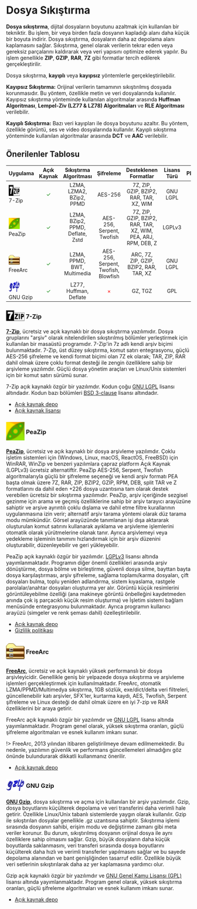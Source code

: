 <!-- NOTLAR
 - Bu kategoride lokal ve bulut tabanlı uygulamalar ayrı ayrı eklenebilir- tek bir tabloda belirtilebilir ancak lokal ve bulut tabanlı uygulamaların farkı anlatılmalıdır.
 - Tablo eklemeyi unutmayın
 - Uygun görseller eklemeyi unutmayın.
 - İçerik kuralları ve ekleme yapmak sayfalarını ziyaret edebilirsiniz -->

# Dosya Sıkıştırma

**Dosya sıkıştırma**, dijital dosyaların boyutunu azaltmak için kullanılan bir tekniktir. Bu işlem, bir veya birden fazla dosyanın kapladığı alanı daha küçük bir boyuta indirir. Dosya sıkıştırma, dosyaların daha az depolama alanı kaplamasını sağlar. Sıkıştırma, genel olarak verilerin tekrar eden veya gereksiz parçalarını kaldırarak veya veri yapısını optimize ederek yapılır. Bu işlem genellikle **ZIP**, **GZIP**, **RAR**, **7Z** gibi formatlar tercih edilerek gerçekleştirilir.

Dosya sıkıştırma, **kayıplı** veya **kayıpsız** yöntemlerle gerçekleştirilebilir. 

**Kayıpsız Sıkıştırma:**  Orijinal verilerin tamamının sıkıştırılmış dosyada korunmasıdır. Bu yöntem, özellikle metin ve veri dosyalarında kullanılır. Kayıpsız sıkıştırma yönteminde kullanılan algoritmalar arasında **Huffman Algoritması**, **Lempel-Ziv (LZ77 & LZ78) Algoritmaları** ve **RLE Algoritması** verilebilir.

**Kayıplı Sıkıştırma:**  Bazı veri kayıpları ile dosya boyutunu azaltır. Bu yöntem, özellikle görüntü, ses ve video dosyalarında kullanılır. Kayıplı sıkıştırma yönteminde kullanılan algoritmalar arasında **DCT** ve **AAC** verilebilir.

## Önerilenler Tablosu

| Uygulama | Açık Kaynak | Sıkıştırma Algoritması | Şifreleme | Desteklenen Formatlar | Lisans Türü | Platformlar |
| --- | :---: | :---: | :---: | :---: | :---: | :---: |
| <span style="display: inline-block; vertical-align: middle;"><img src="/docs/images/7zip.png" alt="7z" style="width: 30px; height: 30px;"> </span> <span style="display: inline-block; vertical-align: middle;"> 7-Zip </span> | <span style="color: green;">✓</span> | <span style="display: inline-block; vertical-align: middle;"> LZMA, LZMA2, BZip2, PPMD </span> | <span style="display: inline-block; vertical-align: middle;"> AES-256 </span> | <span style="display: inline-block; vertical-align: middle;"> 7Z, ZIP, GZIP, BZIP2, RAR, TAR, XZ, WIM </span> | GNU LGPL | <i class="fa-brands fa-windows"></i> <i class="fa-brands fa-apple"></i> <i class="fa-brands fa-linux"></i> <i class="fa-brands fa-freebsd"></i> |
| <span style="display: inline-block; vertical-align: middle;"><img src="/docs/images/peazip.png" alt="peazip" style="width: 30px; height: 30px;"> </span> <span style="display: inline-block; vertical-align: middle;"> PeaZip </span> | <span style="color: green;">✓</span> | <span style="display: inline-block; vertical-align: middle;"> LZMA, BZip2, PPMD, Deflate, Zstd </span> | <span style="display: inline-block; vertical-align: middle;"> AES-256, Serpent, Twofish </span> | <span style="display: inline-block; vertical-align: middle;"> 7Z, ZIP, GZIP, BZIP2, RAR, TAR, XZ, WIM, PEA, ARJ, RPM, DEB, Z </span> | LGPLv3 | <i class="fa-brands fa-windows"></i> <i class="fa-brands fa-apple"></i> <i class="fa-brands fa-linux"></i> <i class="fa-brands fa-freebsd"></i> |
| <span style="display: inline-block; vertical-align: middle;"><img src="/docs/images/freearc.png" alt="freearc" style="width: 30px; height: 30px;"> </span> <span style="display: inline-block; vertical-align: middle;"> FreeArc </span> | <span style="color: green;">✓</span> | <span style="display: inline-block; vertical-align: middle;"> LZMA, PPMD, BWT, Multimedia </span> | <span style="display: inline-block; vertical-align: middle;"> AES-256, Serpent, Twofish, Blowfish </span> | <span style="display: inline-block; vertical-align: middle;"> ARC, 7Z, ZIP, GZIP, BZIP2, RAR, TAR, XZ </span> | GNU LGPL | <i class="fa-brands fa-windows"></i> <i class="fa-brands fa-linux"></i> |
| <span style="display: inline-block; vertical-align: middle;"><img src="/docs/images/gzip.png" alt="gzip" style="width: 30px; height: 30px;"> </span> <span style="display: inline-block; vertical-align: middle;"> GNU Gzip </span> | <span style="color: green;">✓</span> | <span style="display: inline-block; vertical-align: middle;"> LZ77, Huffman, Deflate </span> |<span style="color: red;">×</span> | <span style="display: inline-block; vertical-align: middle;"> GZ, TGZ </span> | GPL | <i class="fa-brands fa-linux"></i> <i class="fa-brands fa-freebsd"></i> |

### <span style="display: inline-block; vertical-align: middle;"><img src="docs/images/7zip.png" alt="7z" style="width: 50px; height: auto;"> </span> <span style="display: inline-block; vertical-align: middle;"> 7-Zip

**[7-Zip](https://www.7-zip.org/)**, ücretsiz ve açık kaynaklı bir dosya sıkıştırma yazılımıdır. Dosya gruplarını "arşiv" olarak nitelendirilen sıkıştırılmış bölümler yerleştirmek için kullanılan bir masaüstü programıdır. 7-Zip'in 7z adlı kendi arşiv biçimi bulunmaktadır. 7-Zip, üst düzey sıkıştırma, komut satırı entegrasyonu, güçlü AES-256 şifreleme ve kendi format biçimi olan 7Z ek olarak; TAR, ZIP, RAR dahil olmak üzere çoklu format desteği ile zengin özelliklere sahip bir arşivleme yazılımdır. Güçlü dosya yönetim araçları ve Linux/Unix sistemleri için bir komut satırı sürümü sunar. 

7-Zip açık kaynaklı özgür bir yazılımdır. Kodun çoğu [GNU LGPL](http://www.gnu.org/) lisansı altındadır. Kodun bazı bölümleri [BSD 3-clause](https://opensource.org/license/BSD-3-clause) lisansı altındadır.

- [Açık kaynak depo](https://sourceforge.net/projects/sevenzip/files/7-Zip/)
- [Açık kaynak lisansı](https://www.7-zip.org/license.txt)

### <span style="display: inline-block; vertical-align: middle;"><img src="docs/images/peazip.png" alt="peazip" style="width: 50px; height: auto;"> </span> <span style="display: inline-block; vertical-align: middle;"> PeaZip

**[PeaZip](https://peazip.github.io/)**, ücretsiz ve açık kaynaklı bir dosya arşivleme yazılımdır. Çoklu işletim sistemleri için (Windows, Linux, macOS, ReactOS, FreeBSD) için WinRAR, WinZip ve benzeri yazılımlara çapraz platform Açık Kaynak (LGPLv3) ücretsiz alternatiftir. PeaZip AES-256, Serpent, Twofish algoritmalarıyla güçlü bir şifreleme seçeneği ve kendi arşiv formatı PEA başta olmak üzere 7Z, RAR, ZIP, BZIP2, GZIP, RPM, DEB, split TAR ve Z formatlarını da dahil eden +226 dosya uzantısına tam olarak destek verebilen ücretsiz bir sıkıştırma yazılımıdır. PeaZip, arşiv içeriğinde sezgisel gezinme için arama ve geçmiş özelliklerine sahip bir arşiv tarayıcı arayüzüne sahiptir ve arşive ayrıntılı çoklu dışlama ve dahil etme filtre kurallarının uygulanmasına izin verir; alternatif arşiv tarama yöntemi olarak düz tarama modu mümkündür. Görsel arayüzünde tanımlanan işi dışa aktararak oluşturulan komut satırını kullanarak ayıklama ve arşivleme işlemlerini otomatik olarak yürütmelerine olanak tanır. Ayrıca arşivlemeyi veya yedekleme işleminin tanımını hızlandırmak için bir arşiv düzenini oluşturabilir, düzenleyebilir ve geri yükleyebilir.

PeaZip açık kaynaklı özgür bir yazılımdır. [LGPLv3](http://www.gnu.org/) lisansı altında yayımlanmaktadır. Programın diğer önemli özellikleri arasında arşiv dönüştürme, dosya bölme ve birleştirme, güvenli dosya silme, bayttan bayta dosya karşılaştırması, arşiv şifreleme, sağlama toplamı/karma dosyaları, çift dosyaları bulma, toplu yeniden adlandırma, sistem kıyaslama, rastgele parolalar/anahtar dosyaları oluşturma yer alır. Görüntü küçük resimlerini görüntüleyebilme özelliği (ana makineye görüntü önbelleğini kaydetmeden anında çok iş parçacıklı küçük resim oluşturma) ve İşletim sistemi bağlam menüsünde entegrasyonu bulunmaktadır. Ayrıca programın kullanıcı arayüzü (simgeler ve renk şeması dahil) özelleştirilebilir. 

- [Açık kaynak depo](https://github.com/peazip/PeaZip)
- [Gizlilik politikası](https://peazip.github.io/peazip-tos-privacy.html)

### <span style="display: inline-block; vertical-align: middle;"><img src="docs/images/freearc.png" alt="freearc" style="width: 50px; height: auto;"> </span> <span style="display: inline-block; vertical-align: middle;"> FreeArc

**[FreeArc](https://sourceforge.net/projects/freearc)**, ücretsiz ve açık kaynaklı yüksek performanslı bir dosya arşivleyicidir. Genellikle geniş bir yelpazede dosya sıkıştırma ve arşivleme işlemleri gerçekleştirmek için kullanılmaktadır. FreeArc, otomatik  LZMA/PPMD/Multimedya sıkıştırma, 1GB sözlük, exe/dict/delta veri filtreleri, güncellenebilir katı arşivler, SFX'ler, kurtarma kaydı, AES, Twofish, Serpent şifreleme ve Linux desteği de dahil olmak üzere en iyi 7-zip ve RAR özelliklerini bir araya getirir.

FreeArc açık kaynaklı özgür bir yazılımdır ve [GNU LGPL](http://www.gnu.org/) lisansı altında yayımlanmaktadır. Program genel olarak, yüksek sıkıştırma oranları, güçlü şifreleme algoritmaları ve esnek kullanım imkanı sunar.

!> FreeArc, 2013 yılından itibaren geliştirilmeye devam edilmemektedir. Bu nedenle, yazılımın güvenlik ve performans güncellemeleri almadığını göz önünde bulundurarak dikkatli kullanmanız önerilir.

- [Açık kaynak depo](https://sourceforge.net/projects/freearc/)

### <span style="display: inline-block; vertical-align: middle;"><img src="docs/images/gzip.png" alt="gzip" style="width: 50px; height: auto;"> </span> <span style="display: inline-block; vertical-align: middle;"> GNU Gzip

**[GNU Gzip](https://www.gzip.org/)**, dosya sıkıştırma ve açma için kullanılan bir arşiv yazılımıdır. Gzip, dosya boyutlarını küçülterek depolama ve veri transferini daha verimli hale getirir. Özellikle Linux/Unix tabanlı sistemlerde yaygın olarak kullanılır. Gzip ile sıkıştırılan dosyalar genellikle .gz uzantısına sahiptir. Sıkıştırma işlemi sırasında dosyanın sahibi, erişim modu ve değiştirme zamanı gibi meta veriler korunur. Bu durum, sıkıştırılmış dosyanın orijinal dosya ile aynı özelliklere sahip olmasını sağlar. Gzip, büyük dosyaların daha küçük boyutlarda saklanmasını, veri transferi sırasında dosya boyutlarını küçülterek daha hızlı ve verimli transferler yapılmasını sağlar ve bu sayede depolama alanından ve bant genişliğinden tasarruf edilir. Özellikle büyük veri setlerinin sıkıştırılarak daha az yer kaplamasına yardımcı olur.

Gzip açık kaynaklı özgür bir yazılımdır ve [GNU Genel Kamu Lisansı (GPL)](https://www.gnu.org/licenses/gpl-3.0.en.html) lisansı altında yayımlanmaktadır. Program genel olarak, yüksek sıkıştırma oranları, güçlü şifreleme algoritmaları ve esnek kullanım imkanı sunar.

- [Açık kaynak depo](https://savannah.gnu.org/git/?group=gzip)